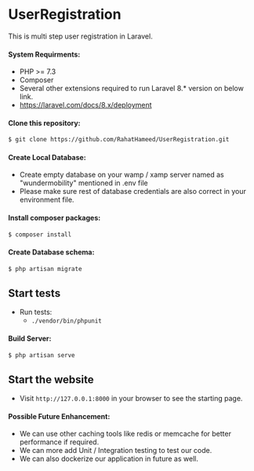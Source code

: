 # UserRegistration
This is multi step user registration in Laravel.

####  System Requirments:

- PHP >= 7.3
- Composer
- Several other extensions required to run Laravel 8.* version on below link.
- https://laravel.com/docs/8.x/deployment


####  Clone this repository:

```bash
$ git clone https://github.com/RahatHameed/UserRegistration.git
```

####  Create Local Database:

- Create empty database on your wamp / xamp server named as "wundermobility" mentioned in .env file
- Please make sure rest of database credentials are also correct in your environment file.

#### Install composer packages:

```bash
$ composer install 
```

#### Create Database schema:

```bash
$ php artisan migrate 
```

## Start tests

- Run tests:
  - `./vendor/bin/phpunit`

#### Build Server:

```bash
$ php artisan serve
```

## Start the website

- Visit `http://127.0.0.1:8000` in your browser to see the starting page.


#### Possible Future Enhancement:
- We can use other caching tools like redis or memcache for better performance if required.
- We can more add Unit / Integration testing to test our code.
- We can also dockerize our application in future as well.